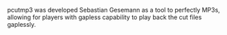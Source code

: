 pcutmp3 was developed Sebastian Gesemann as a tool to perfectly MP3s, allowing for players with gapless capability to play back the cut files gaplessly.